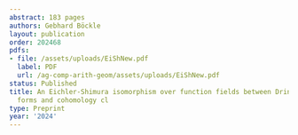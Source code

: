 ```yaml
---
abstract: 183 pages
authors: Gebhard Böckle
layout: publication
order: 202468
pdfs:
- file: /assets/uploads/EiShNew.pdf
  label: PDF
  url: /ag-comp-arith-geom/assets/uploads/EiShNew.pdf
status: Published
title: An Eichler-Shimura isomorphism over function fields between Drinfeld modular
  forms and cohomology cl
type: Preprint
year: '2024'
---
```

